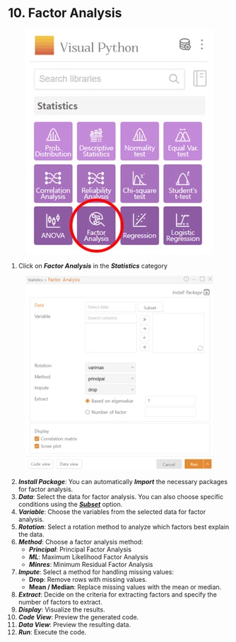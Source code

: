 # 10. Factor Analysis

<figure><img src="../.gitbook/assets/image (312).png" alt="" width="471"><figcaption></figcaption></figure>

1. Click on _**Factor Analysis**_ in the _**Statistics**_ category

<figure><img src="../.gitbook/assets/image (313).png" alt="" width="563"><figcaption></figcaption></figure>

2. _**Install Package**_: You can automatically _**Import**_ the necessary packages for factor analysis.
3. _**Data**_: Select the data for factor analysis. You can also choose specific conditions using the [_**Subset**_](../data-analysis/5.-subset.md) option.
4. _**Variable**_: Choose the variables from the selected data for factor analysis.
5. _**Rotation**_: Select a rotation method to analyze which factors best explain the data.
6. _**Method**_: Choose a factor analysis method:
   * _**Principal**_: Principal Factor Analysis
   * _**ML**_: Maximum Likelihood Factor Analysis
   * _**Minres**_: Minimum Residual Factor Analysis
7. _**Impute**_: Select a method for handling missing values:
   * **Drop**: Remove rows with missing values.
   * **Mean / Median**: Replace missing values with the mean or median.
8. _**Extract**_: Decide on the criteria for extracting factors and specify the number of factors to extract.
9. _**Display**_: Visualize the results.
10. _**Code View**_: Preview the generated code.
11. _**Data View**_: Preview the resulting data.
12. _**Run**_: Execute the code.

